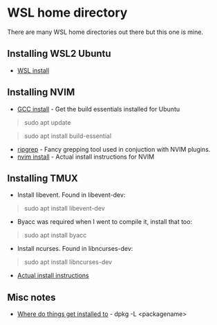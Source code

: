 # WSL home directory

There are many WSL home directories out there but this one is mine.

## Installing WSL2 Ubuntu
- [WSL install](https://learn.microsoft.com/en-us/windows/wsl/install)

## Installing NVIM
- [GCC install](https://linuxize.com/post/how-to-install-gcc-on-ubuntu-20-04/) - Get the build essentials installed for Ubuntu
> sudo apt update

> sudo apt install build-essential
- [ripgrep](https://github.com/BurntSushi/ripgrep?tab=readme-ov-file#installation) - Fancy grepping tool used in conjuction with NVIM plugins.
- [nvim install](https://github.com/neovim/neovim/blob/master/INSTALL.md) - Actual install instructions for NVIM

## Installing TMUX
- Install libevent. Found in libevent-dev:
> sudo apt install libevent-dev
- Byacc was required when I went to compile it, install that too:
> sudo apt install byacc
- Install ncurses. Found in libncurses-dev:
> sudo apt install libncurses-dev
- [Actual install instructions](https://github.com/tmux/tmux/wiki/Installing)

## Misc notes
- [Where do things get installed to](https://askubuntu.com/questions/408784/after-doing-a-sudo-apt-get-install-app-where-does-the-application-get-stored) - dpkg -L \<packagename\>
